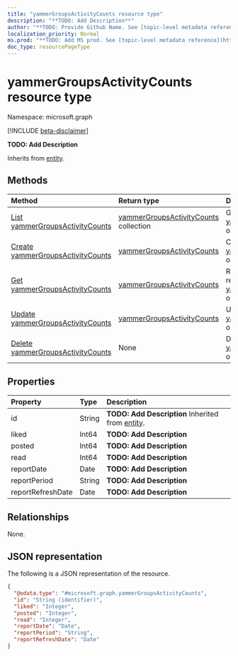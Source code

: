 ```yaml
---
title: "yammerGroupsActivityCounts resource type"
description: "**TODO: Add Description**"
author: "**TODO: Provide Github Name. See [topic-level metadata reference](https://msgo.azurewebsites.net/add/document/guidelines/metadata.html#topic-level-metadata)**"
localization_priority: Normal
ms.prod: "**TODO: Add MS prod. See [topic-level metadata reference](https://msgo.azurewebsites.net/add/document/guidelines/metadata.html#topic-level-metadata)**"
doc_type: resourcePageType
---
```


# yammerGroupsActivityCounts resource type

Namespace: microsoft.graph

[!INCLUDE [beta-disclaimer](../../includes/beta-disclaimer.md)]

**TODO: Add Description**


Inherits from [entity](../resources/entity.md).

## Methods
|Method|Return type|Description|
|:---|:---|:---|
|[List yammerGroupsActivityCounts](../api/yammergroupsactivitycounts-list.md)|[yammerGroupsActivityCounts](../resources/yammergroupsactivitycounts.md) collection|Get a list of the [yammerGroupsActivityCounts](../resources/yammergroupsactivitycounts.md) objects and their properties.|
|[Create yammerGroupsActivityCounts](../api/yammergroupsactivitycounts-create.md)|[yammerGroupsActivityCounts](../resources/yammergroupsactivitycounts.md)|Create a new [yammerGroupsActivityCounts](../resources/yammergroupsactivitycounts.md) object.|
|[Get yammerGroupsActivityCounts](../api/yammergroupsactivitycounts-get.md)|[yammerGroupsActivityCounts](../resources/yammergroupsactivitycounts.md)|Read the properties and relationships of a [yammerGroupsActivityCounts](../resources/yammergroupsactivitycounts.md) object.|
|[Update yammerGroupsActivityCounts](../api/yammergroupsactivitycounts-update.md)|[yammerGroupsActivityCounts](../resources/yammergroupsactivitycounts.md)|Update the properties of a [yammerGroupsActivityCounts](../resources/yammergroupsactivitycounts.md) object.|
|[Delete yammerGroupsActivityCounts](../api/yammergroupsactivitycounts-delete.md)|None|Deletes a [yammerGroupsActivityCounts](../resources/yammergroupsactivitycounts.md) object.|

## Properties
|Property|Type|Description|
|:---|:---|:---|
|id|String|**TODO: Add Description** Inherited from [entity](../resources/entity.md).|
|liked|Int64|**TODO: Add Description**|
|posted|Int64|**TODO: Add Description**|
|read|Int64|**TODO: Add Description**|
|reportDate|Date|**TODO: Add Description**|
|reportPeriod|String|**TODO: Add Description**|
|reportRefreshDate|Date|**TODO: Add Description**|

## Relationships
None.

## JSON representation
The following is a JSON representation of the resource.
<!-- {
  "blockType": "resource",
  "keyProperty": "id",
  "@odata.type": "microsoft.graph.yammerGroupsActivityCounts",
  "baseType": "microsoft.graph.entity",
  "openType": false
}
-->
``` json
{
  "@odata.type": "#microsoft.graph.yammerGroupsActivityCounts",
  "id": "String (identifier)",
  "liked": "Integer",
  "posted": "Integer",
  "read": "Integer",
  "reportDate": "Date",
  "reportPeriod": "String",
  "reportRefreshDate": "Date"
}
```

